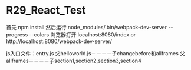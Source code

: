 # R29_React_Test
首先
npm install
然后运行
node_modules/.bin/webpack-dev-server --progress --colors
浏览器打开
localhost:8080/index
or 
http://localhost:8080/webpack-dev-server/

js入口文件：entry.js
父helloworld.js－－－－子changebefore和allframes
父allframes－－－－子section1,section2,section3,section4


